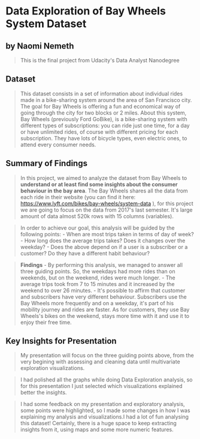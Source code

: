 # Data Exploration of Bay Wheels System Dataset
## by Naomi Nemeth

> This is the final project from Udacity's Data Analyst Nanodegree

## Dataset

> This dataset consists in a set of information about individual rides made in a bike-sharing system around the area of San Francisco city. 
The goal for Bay Wheels is offering a fun and economical way of going through the city for two blocks or 2 miles. About this system, Bay Wheels (previously Ford GoBike), is a bike-sharing system with different types of subscriptions: you can ride just one time, for a day or have unlimited rides, of course with different pricing for each subscription. They have lots of bicycle types, even electric ones, to attend every consumer needs. 


## Summary of Findings

> In this project, we aimed to analyze the dataset from Bay Wheels to **understand or at least find some insights about the consumer behaviour in the bay area**. The Bay Wheels shares all the data from each ride in their website (you can find it here: https://www.lyft.com/bikes/bay-wheels/system-data ), for this project we are going to focus on the data from 2017's last semester. It's large amount of data almost 520k rows with 15 columns (variables). 

> In order to achieve our goal, this analysis will be guided by the following points:
    - When are most trips taken in terms of day of week?
    - How long does the average trips takes? Does it changes over the weekday?
    - Does the above depend on if a user is a subscriber or a customer? Do they have a different habit behaviour?

> **Findings**
    - By performing this analysis, we managed to answer all three guiding points. So, the weekdays had more rides than on weekends, but on the weekend, rides were much longer. 
    - The average trips took from 7 to 15 minutes and it increased by the weekend to over 26 minutes.
    - It's possible to affirm that customer and subscribers have very different behaviour. Subscribers use the Bay Wheels more frequently and on a weekday, it's part of his mobility journey and rides are faster. As for customers, they use Bay Wheels's bikes on the weekend, stays more time with it and use it to enjoy their free time.

    

## Key Insights for Presentation

> My presentation will focus on the three guiding points above, from the very begining with assessing and cleaning data until multivariate exploration visualizations. 

> I had polished all the graphs while doing Data Exploration analysis, so for this presentation I just selected which visualizations explained better the insights.

> I had some feedback on my presentation and exploratory analysis, some points were highlighted, so I made some changes in how I was explaining my analysis and visualizations.I had a lot of fun analysing this dataset! Certainly, there is a huge space to keep extracting insights from it, using maps and some more numeric features. 